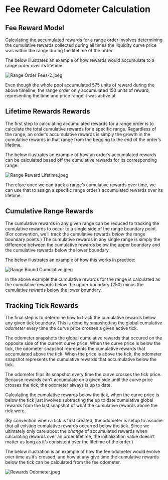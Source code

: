 # Fee Reward Odometer Calculation

## Fee Reward Model

Calculating the accumulated rewards for a range order involves determining the cumulative rewards collected during all times the liquidity curve price was within the range during the lifetime of the order.

The below illustrates an example of how rewards would accumulate to a range order over its lifetime:

![Range Order Fees-2.jpeg](./Range_Order_Fees-2.jpeg)

Even though the whole pool accumulated 575 units of reward during the above timeline, the range order only accumulated 150 units of reward, representing the time and price range it was active at. 

## Lifetime Rewards Rewards

The first step to calculating accumulated rewards for a range order is to calculate the total cumulative rewards for a specific range. Regardless of the range, an order’s accumulative rewards is simply the growth in the cumulative rewards in that range from the begging to the end of the order’s lifetime.

The below illustrates an example of how an order’s accumulated rewards can be calculated based off the cumulative rewards for its corresponding range:

![Range Reward Lifetime.jpeg](./Range_Reward_Lifetime.jpeg)

Therefore once we can track a range’s cumulative rewards over time, we can use that to assign a specific range order’s accumulated rewards over its lifetime.

## Cumulative Range Rewards

The cumulative rewards in any given range can be reduced to tracking the cumulative rewards to occur to a single side of the range boundary point. (For convention, we’ll track the cumulative rewards *below* the range boundary points.) The cumulative rewards in any single range is simply the difference between the cumulative rewards below the upper boundary and the cumulative rewards below the lower boundary.

The below illustrates an example of how this works in practice:

![Range Bound Cumulative.jpeg](./Range_Bound_Cumulative.jpeg)

In the above example the cumulative rewards for the range is calculated as the cumulative rewards below the upper boundary (250) minus the cumulative rewards below the lower boundary.

## Tracking Tick Rewards

The final step is to determine how to track the cumulative rewards below any given tick boundary.  This is done by snapshotting the global cumulative *odometer* every time the curve price crosses a given active tick. 

The odometer snapshots the global cumulative rewards that occured on the opposite side of the current curve price. When the curve price is below the tick, the odometer snapshot represents the cumulative rewards that accumulated above the tick. When the price is above the tick, the odometer snapshot represents the cumulative rewards that accumulative below the tick. 

The odometer flips its snapshot every time the curve crosses the tick price. Because rewards can’t accumulate on a given side until the curve price crosses the tick, the odometer always is up to date. 

Calculating the cumulative rewards below the tick, when the curve price is below the tick just involves subtracting the up to date cumulative global rewards from the last snapshot of what the cumulative rewards above the rick were.

(By convention when a tick is first created, the odometer is setup to assume that all existing cumulative rewards occurred below the tick. Since we ultimately only care about the *change* of accumulated rewards when calculating rewards over an order lifetime, the initialization value doesn’t matter as long as it’s consistent over the lifetime of the order.)

The below illustration is an example of how the fee odometer would evolve over time as it’s crossed, and how at any give time the cumulative rewards below the tick can be calculated from the fee odometer.

![Rewards Odometer.jpeg](./Rewards_Odometer.jpeg)
